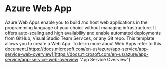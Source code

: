 # Azure Web App

Azure Web Apps enable you to build and host web applications in the programming language of your choice without managing infrastructure. It offers auto-scaling and high availability and enable automated deployments from GitHub, Visual Studio Team Services, or any Git repo. 
This template allows you to create a Web App. 
To learn more about Web Apps refer to this document.[https://docs.microsoft.com/en-us/azure/app-service/app-service-web-overview](https://docs.microsoft.com/en-us/azure/app-service/app-service-web-overview "App Service Overview")